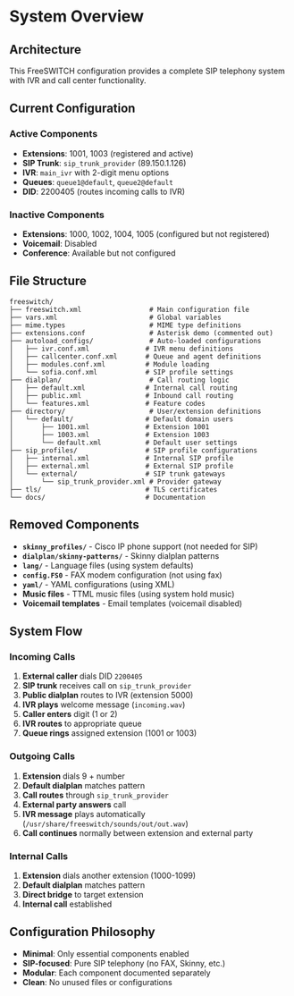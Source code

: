 # System Overview

## Architecture
This FreeSWITCH configuration provides a complete SIP telephony system with IVR and call center functionality.

## Current Configuration

### Active Components
- **Extensions**: 1001, 1003 (registered and active)
- **SIP Trunk**: `sip_trunk_provider` (89.150.1.126)
- **IVR**: `main_ivr` with 2-digit menu options
- **Queues**: `queue1@default`, `queue2@default`
- **DID**: 2200405 (routes incoming calls to IVR)

### Inactive Components
- **Extensions**: 1000, 1002, 1004, 1005 (configured but not registered)
- **Voicemail**: Disabled
- **Conference**: Available but not configured

## File Structure

```
freeswitch/
├── freeswitch.xml                 # Main configuration file
├── vars.xml                       # Global variables
├── mime.types                     # MIME type definitions
├── extensions.conf                # Asterisk demo (commented out)
├── autoload_configs/              # Auto-loaded configurations
│   ├── ivr.conf.xml              # IVR menu definitions
│   ├── callcenter.conf.xml       # Queue and agent definitions
│   ├── modules.conf.xml          # Module loading
│   └── sofia.conf.xml            # SIP profile settings
├── dialplan/                      # Call routing logic
│   ├── default.xml               # Internal call routing
│   ├── public.xml                # Inbound call routing
│   └── features.xml              # Feature codes
├── directory/                     # User/extension definitions
│   └── default/                  # Default domain users
│       ├── 1001.xml              # Extension 1001
│       ├── 1003.xml              # Extension 1003
│       └── default.xml           # Default user settings
├── sip_profiles/                 # SIP profile configurations
│   ├── internal.xml              # Internal SIP profile
│   ├── external.xml              # External SIP profile
│   └── external/                 # SIP trunk gateways
│       └── sip_trunk_provider.xml # Provider gateway
├── tls/                          # TLS certificates
└── docs/                         # Documentation
```

## Removed Components
- **`skinny_profiles/`** - Cisco IP phone support (not needed for SIP)
- **`dialplan/skinny-patterns/`** - Skinny dialplan patterns
- **`lang/`** - Language files (using system defaults)
- **`config.FS0`** - FAX modem configuration (not using fax)
- **`yaml/`** - YAML configurations (using XML)
- **Music files** - TTML music files (using system hold music)
- **Voicemail templates** - Email templates (voicemail disabled)

## System Flow

### Incoming Calls
1. **External caller** dials DID `2200405`
2. **SIP trunk** receives call on `sip_trunk_provider`
3. **Public dialplan** routes to IVR (extension 5000)
4. **IVR plays** welcome message (`incoming.wav`)
5. **Caller enters** digit (1 or 2)
6. **IVR routes** to appropriate queue
7. **Queue rings** assigned extension (1001 or 1003)

### Outgoing Calls
1. **Extension** dials 9 + number
2. **Default dialplan** matches pattern
3. **Call routes** through `sip_trunk_provider`
4. **External party answers** call
5. **IVR message** plays automatically (`/usr/share/freeswitch/sounds/out/out.wav`)
6. **Call continues** normally between extension and external party

### Internal Calls
1. **Extension** dials another extension (1000-1099)
2. **Default dialplan** matches pattern
3. **Direct bridge** to target extension
4. **Internal call** established

## Configuration Philosophy
- **Minimal**: Only essential components enabled
- **SIP-focused**: Pure SIP telephony (no FAX, Skinny, etc.)
- **Modular**: Each component documented separately
- **Clean**: No unused files or configurations
